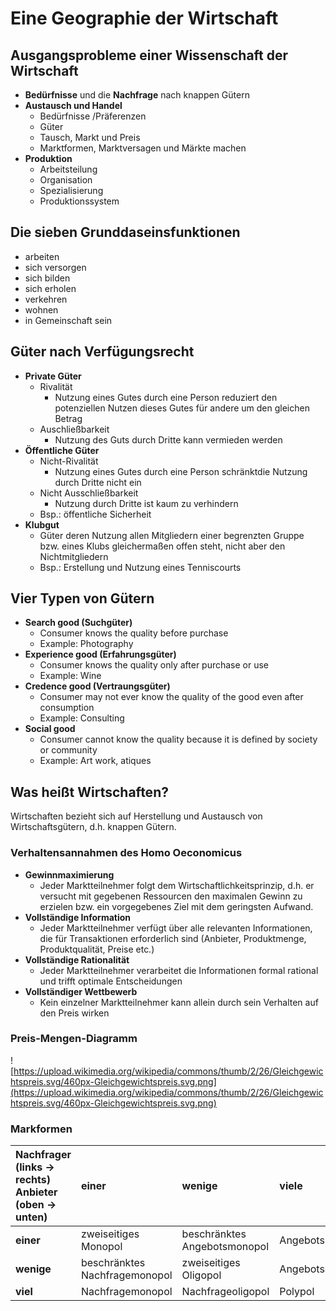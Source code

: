 # Eine Geographie der Wirtschaft


## Ausgangsprobleme einer Wissenschaft der Wirtschaft

- **Bedürfnisse** und die **Nachfrage** nach knappen Gütern
- **Austausch und Handel**
  - Bedürfnisse /Präferenzen
  - Güter
  - Tausch, Markt und Preis
  - Marktformen, Marktversagen und Märkte machen
- **Produktion**
  - Arbeitsteilung
  - Organisation
  - Spezialisierung
  - Produktionssystem

## Die sieben Grunddaseinsfunktionen

- arbeiten
- sich versorgen
- sich bilden
- sich erholen
- verkehren
- wohnen 
- in Gemeinschaft sein

## Güter nach Verfügungsrecht

- **Private Güter**
  - Rivalität
    - Nutzung eines Gutes durch eine Person reduziert den potenziellen Nutzen dieses Gutes für andere um den gleichen Betrag
  - Auschließbarkeit
    - Nutzung des Guts durch Dritte kann vermieden werden 
- **Öffentliche Güter**
  - Nicht-Rivalität
    - Nutzung eines Gutes durch eine Person schränktdie Nutzung durch Dritte nicht ein
  - Nicht Ausschließbarkeit
    - Nutzung durch Dritte ist kaum zu verhindern
  - Bsp.: öffentliche Sicherheit
- **Klubgut**
  - Güter deren Nutzung allen Mitgliedern einer begrenzten Gruppe bzw. eines Klubs gleichermaßen offen steht, nicht aber den Nichtmitgliedern
  - Bsp.: Erstellung und Nutzung eines Tenniscourts

## Vier Typen von Gütern

- **Search good (Suchgüter)**
  - Consumer knows the quality before purchase
  - Example: Photography
- **Experience good (Erfahrungsgüter)**
  - Consumer knows the quality only after purchase or use
  - Example: Wine
- **Credence good (Vertraungsgüter)**
  - Consumer may not ever know the quality of the good even after consumption
  - Example: Consulting
- **Social good**
  - Consumer cannot know the quality because it is defined by society or community
  - Example: Art work, atiques

## Was heißt Wirtschaften?

Wirtschaften bezieht sich auf Herstellung und Austausch von Wirtschaftsgütern, d.h. knappen Gütern.

### Verhaltensannahmen des Homo Oeconomicus

- **Gewinnmaximierung**
  - Jeder Marktteilnehmer folgt dem Wirtschaftlichkeitsprinzip, d.h. er versucht mit gegebenen Ressourcen den maximalen Gewinn zu erzielen bzw. ein vorgegebenes Ziel mit dem geringsten Aufwand.
- **Vollständige Information**
  - Jeder Marktteilnehmer verfügt über alle relevanten Informationen, die für Transaktionen erforderlich sind (Anbieter, Produktmenge, Produktqualität, Preise etc.) 
- **Vollständige Rationalität**
  - Jeder Marktteilnehmer verarbeitet die Informationen formal rational und trifft optimale Entscheidungen
- **Vollständiger Wettbewerb**
  - Kein einzelner Marktteilnehmer kann allein durch sein Verhalten auf den Preis wirken

### Preis-Mengen-Diagramm

![https://upload.wikimedia.org/wikipedia/commons/thumb/2/26/Gleichgewichtspreis.svg/460px-Gleichgewichtspreis.svg.png](https://upload.wikimedia.org/wikipedia/commons/thumb/2/26/Gleichgewichtspreis.svg/460px-Gleichgewichtspreis.svg.png)

### Markformen

| Nachfrager (links -> rechts) Anbieter (oben -> unten) | einer                         | wenige                       | viele            |
| :--------------------------------------- | :---------------------------- | :--------------------------- | :--------------- |
| **einer**                                | zweiseitiges Monopol          | beschränktes Angebotsmonopol | Angebotsmonopol  |
| **wenige**                               | beschränktes Nachfragemonopol | zweiseitiges Oligopol        | Angebotsoligopol |
| **viel**                                 | Nachfragemonopol              | Nachfrageoligopol            | Polypol          |
